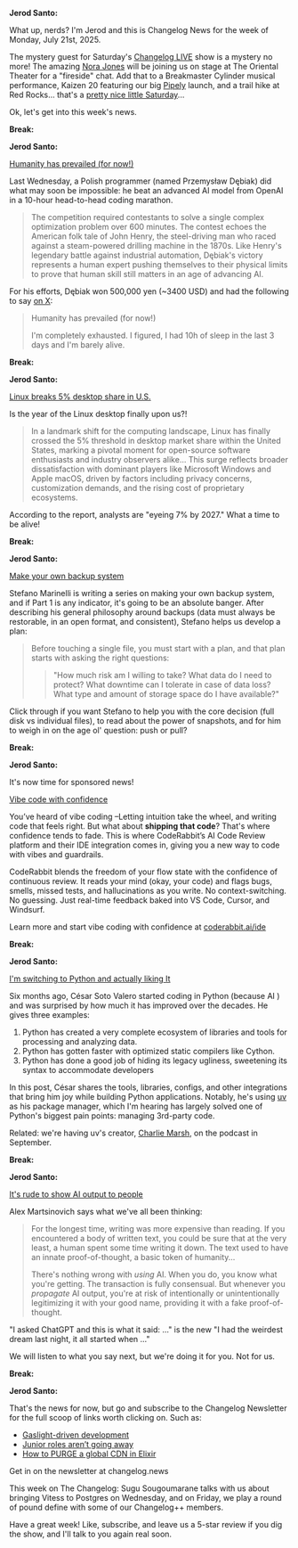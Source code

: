 **Jerod Santo:**

What up, nerds? I'm Jerod and this is Changelog News for the week of Monday, July 21st, 2025.

The mystery guest for Saturday's [Changelog LIVE](https://changelog.com/live) show is a mystery no more! The amazing [Nora Jones](https://changelog.com/person/norajones) will be joining us on stage at The Oriental Theater for a "fireside" chat. Add that to a Breakmaster Cylinder musical performance, Kaizen 20 featuring our big [Pipely](https://pipely.tech) launch, and a trail hike at Red Rocks... that's a [pretty nice little Saturday](https://www.youtube.com/watch?v=7ZYsoEwWNK0)...

Ok, let's get into this week's news.

**Break:**

**Jerod Santo:**

[Humanity has prevailed (for now!)](https://arstechnica.com/ai/2025/07/exhausted-man-defeats-ai-model-in-world-coding-championship/)

Last Wednesday, a Polish programmer (named Przemysław Dębiak) did what may soon be impossible: he beat an advanced AI model from OpenAI in a 10-hour head-to-head coding marathon.

> The competition required contestants to solve a single complex optimization problem over 600 minutes. The contest echoes the American folk tale of John Henry, the steel-driving man who raced against a steam-powered drilling machine in the 1870s. Like Henry's legendary battle against industrial automation, Dębiak's victory represents a human expert pushing themselves to their physical limits to prove that human skill still matters in an age of advancing AI.

For his efforts, Dębiak won 500,000 yen (~3400 USD) and had the following to say [on X](https://x.com/FakePsyho/status/1945444118924272018):

> Humanity has prevailed (for now!)
>
> I'm completely exhausted. I figured, I had 10h of sleep in the last 3 days and I'm barely alive.

**Break:**

**Jerod Santo:**

[Linux breaks 5% desktop share in U.S.](https://www.webpronews.com/linux-breaks-5-desktop-share-in-u-s-signaling-open-source-surge-against-windows-and-macos/)

Is the year of the Linux desktop finally upon us?! 

> In a landmark shift for the computing landscape, Linux has finally crossed the 5% threshold in desktop market share within the United States, marking a pivotal moment for open-source software enthusiasts and industry observers alike... This surge reflects broader dissatisfaction with dominant players like Microsoft Windows and Apple macOS, driven by factors including privacy concerns, customization demands, and the rising cost of proprietary ecosystems.

According to the report, analysts are "eyeing 7% by 2027." What a time to be alive!

**Break:**

**Jerod Santo:**

[Make your own backup system](https://it-notes.dragas.net/2025/07/18/make-your-own-backup-system-part-1-strategy-before-scripts/)

Stefano Marinelli is writing a series on making your own backup system, and if Part 1 is any indicator, it's going to be an absolute banger. After describing his general philosophy around backups (data must always be restorable, in an open format, and consistent), Stefano helps us develop a plan:

> Before touching a single file, you must start with a plan, and that plan starts with asking the right questions:
>
> > "How much risk am I willing to take? What data do I need to protect? What downtime can I tolerate in case of data loss? What type and amount of storage space do I have available?"

Click through if you want Stefano to help you with the core decision (full disk vs individual files), to read about the power of snapshots, and for him to weigh in on the age ol' question: push or pull?

**Break:**

**Jerod Santo:**

It's now time for sponsored news!

[Vibe code with confidence](https://www.coderabbit.ai/ide)

You’ve heard of vibe coding –Letting intuition take the wheel, and writing code that feels right. But what about **shipping that code**? That's where confidence tends to fade. This is where CodeRabbit’s AI Code Review platform and their IDE integration comes in, giving you a new way to code with vibes and guardrails.

CodeRabbit blends the freedom of your flow state with the confidence of continuous review. It reads your mind (okay, your code) and flags bugs, smells, missed tests, and hallucinations as you write. No context-switching. No guessing. Just real-time feedback baked into VS Code, Cursor, and Windsurf.

Learn more and start vibe coding with confidence at [coderabbit.ai/ide](https://coderabbit.ai/ide)

**Break:**

**Jerod Santo:**

[I'm switching to Python and actually liking It](https://www.cesarsotovalero.net/blog/i-am-switching-to-python-and-actually-liking-it.html)

Six months ago, César Soto Valero started coding in Python (because AI ) and was surprised by how much it has improved over the decades. He gives three examples:

1. Python has created a very complete ecosystem of libraries and tools for processing and analyzing data.
2. Python has gotten faster with optimized static compilers like Cython.
3. Python has done a good job of hiding its legacy ugliness, sweetening its syntax to accommodate developers

In this post, César shares the tools, libraries, configs, and other integrations that bring him joy while building Python applications. Notably, he's using [uv](https://github.com/astral-sh/uv) as his package manager, which I'm hearing has largely solved one of Python's biggest pain points: managing 3rd-party code.

Related: we're having uv's creator, [Charlie Marsh](https://crmarsh.com), on the podcast in September.

**Break:**

**Jerod Santo:**

[It's rude to show AI output to people](https://distantprovince.by/posts/its-rude-to-show-ai-output-to-people/)

Alex Martsinovich says what we've all been thinking:

> For the longest time, writing was more expensive than reading. If you encountered a body of written text, you could be sure that at the very least, a human spent some time writing it down. The text used to have an innate proof-of-thought, a basic token of humanity...
>
> There's nothing wrong with *using* AI. When you do, you know what you're getting. The transaction is fully consensual. But whenever you *propagate* AI output, you're at risk of intentionally or unintentionally legitimizing it with your good name, providing it with a fake proof-of-thought.

"I asked ChatGPT and this is what it said: ..." is the new "I had the weirdest dream last night, it all started when ..."

We will listen to what you say next, but we're doing it for you. Not for us.

**Break:**

**Jerod Santo:**

That's the news for now, but go and subscribe to the Changelog Newsletter for the full scoop of links worth clicking on. Such as:

- [Gaslight-driven development](https://tonsky.me/blog/gaslight-driven-development/)
- [Junior roles aren’t going away](https://iamcharliegraham.substack.com/p/junior-roles-arent-going-away)
- [How to PURGE a global CDN in Elixir](https://www.youtube.com/watch?v=fhQd9XaZTr8)

Get in on the newsletter at changelog.news

This week on The Changelog: Sugu Sougoumarane talks with us about bringing Vitess to Postgres on Wednesday, and on Friday, we play a round of pound define with some of our Changelog++ members.

Have a great week! Like, subscribe, and leave us a 5-star review if you dig the show, and I'll talk to you again real soon.

